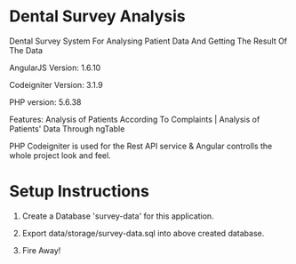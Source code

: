 # Dental Survey Analysis
Dental Survey System For Analysing Patient Data And Getting The Result Of The Data

AngularJS Version: 1.6.10

Codeigniter Version: 3.1.9

PHP version: 5.6.38

Features: Analysis of Patients According To Complaints | Analysis of Patients' Data Through ngTable

PHP Codeigniter is used for the Rest API service & Angular controlls the whole project look and feel.


# Setup Instructions

1. Create a Database 'survey-data' for this application.

2. Export data/storage/survey-data.sql into above created database.

3. Fire Away!
